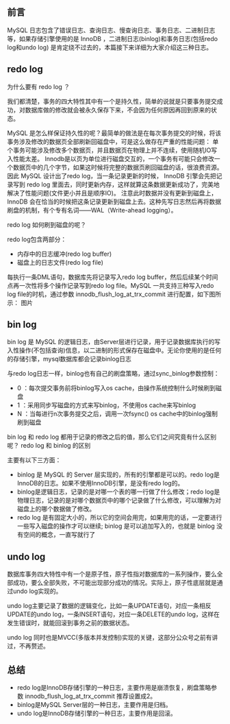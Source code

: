 ## 前言

MySQL 日志包含了错误日志、查询日志、慢查询日志、事务日志、二进制日志等，如果存储引擎使用的是 InnoDB ，二进制日志(binlog)和事务日志(包括redo log和undo log) 是肯定绕不过去的，本篇接下来详细为大家介绍这三种日志。

## redo log

为什么要有 redo log ？

我们都清楚，事务的四大特性其中有一个是持久性，简单的说就是只要事务提交成功，对数据库做的修改就会被永久保存下来，不会因为任何原因再回到原来的状态。

MySQL 是怎么样保证持久性的呢？最简单的做法是在每次事务提交的时候，将该事务涉及修改的数据页全部刷新回磁盘中，可是这么做存在严重的性能问题：
单个事务可能涉及修改多个数据页，并且数据页在物理上并不连续，使用随机IO写入性能太差。
Innodb是以页为单位进行磁盘交互的，一个事务有可能只会修改一个数据页中的几个字节，如果这时候将完整的数据页刷回磁盘的话，很浪费资源。
因此 MySQL 设计出了redo log，当一条记录更新的时候， InnoDB 引擎会先把记录写到 redo log 里面去，同时更新内存，这样就算这条数据更新成功了，完美地解决了性能问题(文件更小并且是顺序IO)。
注意此时数据并没有更新到磁盘上，InnoDB 会在恰当的时候把这条记录更新到磁盘上去。这种先写日志然后再将数据刷盘的机制，有个专有名词——WAL（Write-ahead logging）。

redo log 如何刷到磁盘的呢？

redo log包含两部分：
- 内存中的日志缓冲(redo log buffer)
- 磁盘上的日志文件(redo log file)

每执行一条DML语句，数据库先将记录写入redo log buffer，然后后续某个时间点再一次性将多个操作记录写到redo log file。MySQL 一共支持三种写入redo log file的时机，通过参数 innodb_flush_log_at_trx_commit 进行配置，如下图所示：
图片

## bin log

bin log 是 MySQL 的逻辑日志，由Server层进行记录，用于记录数据库执行的写入性操作(不包括查询)信息，以二进制的形式保存在磁盘中。无论你使用的是任何的存储引擎，mysql数据库都会记录binlog日志

与redo log日志一样，binlog也有自己的刷盘策略，通过sync_binlog参数控制：
- 0 ：每次提交事务前将binlog写入os cache，由操作系统控制什么时候刷到磁盘
- 1 ：采用同步写磁盘的方式来写binlog，不使用os cache来写binlog
- N ：当每进行n次事务提交之后，调用一次fsync() os cache中的binlog强制刷到磁盘

bin log 和 redo log 都用于记录的修改之后的值，那么它们之间究竟有什么区别呢？
redo log 和 binlog 的区别

主要有以下三方面：
- binlog 是 MySQL 的 Server 层实现的，所有的引擎都是可以的。redo log是InnoDB的日志。如果不使用InnoDB引擎，是没有redo log的。
- binlog是逻辑日志，记录的是对哪一个表的哪一行做了什么修改；redo log是物理日志，记录的是对哪个数据页中的哪个记录做了什么修改，可以理解为对磁盘上的哪个数据做了修改。
- redo log 是有固定大小的，所以它的空间会用完，如果用完的话，一定要进行一些写入磁盘的操作才可以继续; binlog 是可以追加写入的，也就是 binlog 没有空间的概念，一直写就行了

## undo log

数据库事务四大特性中有一个是原子性，原子性指对数据库的一系列操作，要么全部成功，要么全部失败，不可能出现部分成功的情况。实际上，原子性底层就是通过undo log实现的。

undo log主要记录了数据的逻辑变化，比如一条UPDATE语句，对应一条相反UPDATE的undo log，一条INSERT语句，对应一条DELETE的undo log，这样在发生错误时，就能回滚到事务之前的数据状态。

undo log 同时也是MVCC(多版本并发控制)实现的关键，这部分公众号之前有讲过，不再赘述。

## 总结

- redo log是InnoDB存储引擎的一种日志，主要作用是崩溃恢复，刷盘策略参数 innodb_flush_log_at_trx_commit 推荐设置成2。
- binlog是MySQL Server层的一种日志，主要作用是归档。
- undo log是InnoDB存储引擎的一种日志，主要作用是回滚。
